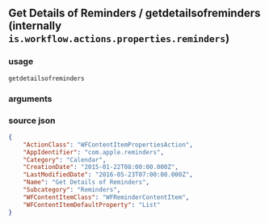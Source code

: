 
## Get Details of Reminders / getdetailsofreminders (internally `is.workflow.actions.properties.reminders`)




### usage
`getdetailsofreminders `

### arguments


### source json

```json
{
	"ActionClass": "WFContentItemPropertiesAction",
	"AppIdentifier": "com.apple.reminders",
	"Category": "Calendar",
	"CreationDate": "2015-01-22T08:00:00.000Z",
	"LastModifiedDate": "2016-05-23T07:00:00.000Z",
	"Name": "Get Details of Reminders",
	"Subcategory": "Reminders",
	"WFContentItemClass": "WFReminderContentItem",
	"WFContentItemDefaultProperty": "List"
}
```
